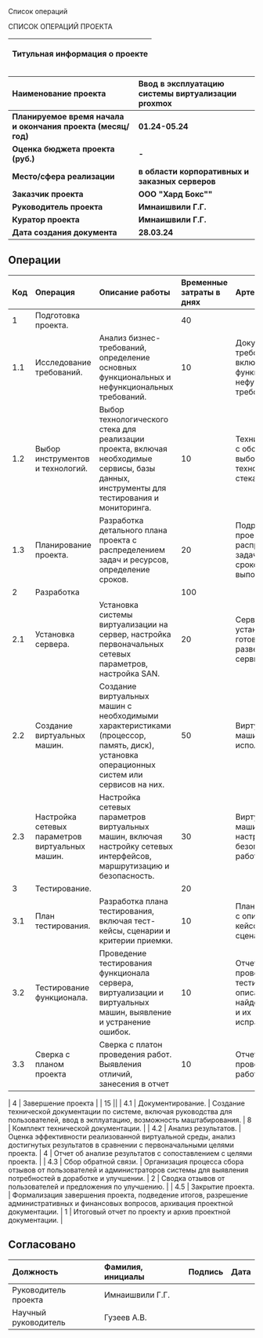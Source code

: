 ﻿﻿Список операций

СПИСОК ОПЕРАЦИЙ ПРОЕКТА

|<p>**Титульная информация о проекте**</p><p></p>|
| :-: |

|**Наименование проекта**|**Ввод в эксплуатацию системы виртуализации proxmox**|
| :- | :- |
|**Планируемое время начала и окончания проекта (месяц/год)**|**01.24-05.24**|
|**Оценка бюджета проекта (руб.)**|**-**|
|**Место/сфера реализации**|**в области корпоративных и заказных серверов**|
|**Заказчик проекта**|**ООО "Хард Бокс""**|
|**Руководитель проекта**|**Имнаишвили Г.Г.**|
|**Куратор проекта**|**Имнаишвили Г.Г.**|
|**Дата создания документа**|**28.03.24**|


## Операции

| Код | Операция                                        | Описание работы                                                                                                                              | Временные затраты в днях | Артефакт                                                                          |
|:----|:------------------------------------------------|:---------------------------------------------------------------------------------------------------------------------------------------------|:-------------------------|:----------------------------------------------------------------------------------|
| 1   | Подготовка проекта.                             |                                                                                                                                              | 40                       ||     |
| 1.1 | Исследование требований.                        | Анализ бизнес-требований, определение основных функциональных и нефункциональных требований.                                                 | 10                       | Документ с требованиями, включающий функциональные и нефункциональные требования. |
| 1.2 | Выбор инструментов и технологий.                | Выбор технологического стека для реализации проекта, включая необходимые сервисы, базы данных, инструменты для тестирования и мониторинга.   | 10                       | Технический отчет с обоснованием выбора технологического стека.                   |
| 1.3 | Планирование проекта.                           | Разработка детального плана проекта с распределением задач и ресурсов, определение сроков.                                                   | 20                       | Подробный план проекта с распределением задач и оценкой сроков выполнения.        |
| 2   | Разработка                                      |                                                                                                                                              | 100                      ||     |
| 2.1 | Установка сервера.                              | Установка системы виртуализации на сервер, настройка первоначальных сетевых параметров, настройка SAN.                                       | 20                       | Сервер с установленной ОС готов к развертыванию сервисов.                         |
| 2.2 | Создание виртуальных машин.                     | Создание виртуальных машин с необходимыми характеристиками (процессор, память, диск), установка операционных систем или сервисов на них.     | 50                       | Виртуальные машины готовы к использованию.                                        |
| 2.3 | Настройка сетевых параметров виртуальных машин. | Настройка сетевых параметров виртуальных машин, включая настройку сетевых интерфейсов, маршрутизацию и безопасность.                         | 30                       | Виртуальные машины настроены для безопасной работы в сети.                        |
| 3   | Тестирование.                                   |                                                                                                                                              | 20                       |                                                                                   |
| 3.1 | План тестирования.                              | Разработка плана тестирования, включая тест-кейсы, сценарии и критерии приемки.                                                              | 10                       | План тестирования с описанием тест-кейсов и сценариев.                            |
| 3.2 | Тестирование функционала.                       | Проведение тестирования функционала сервера, виртуализации и виртуальных машин, выявление и устранение ошибок.                               | 10                       | Отчет о проведенном тестировании с описанием найденных ошибок и их исправлением.  |
| 3.3 | Сверка с планом проекта                         | Сверка с платон проведения работ. Выявления отличий, занесения в отчет                               | 10                       | Отчет о проведенной работе.  |

| 4   | Завершение проекта                              |                                                                                                                                              | 15                       ||
| 4.1 | Документирование.                               | Создание технической документации по системе, включая руководства для пользователей, ввод в экплуатацию, возможность маштабирования.         | 8                        | Комплект технической документации.                                                |
| 4.2 | Анализ результатов.                             | Оценка эффективности реализованной виртуальной среды, анализ достигнутых результатов в сравнении с первоначальными целями проекта.           | 4                        | Отчет об анализе результатов с сопоставлением с целями проекта.                   |
| 4.3 | Сбор обратной связи.                            | Организация процесса сбора отзывов от пользователей и администраторов системы для выявления потребностей в доработке и улучшении.            | 2                        | Сводка отзывов от пользователей и предложения по улучшению.                       |
| 4.5 | Закрытие проекта.                               | Формализация завершения проекта, подведение итогов, разрешение административных и финансовых вопросов, архивация проектной документации.     | 1                        | Итоговый отчет по проекту и архив проектной документации.                         |

## Согласовано

| Должность            | Фамилия, инициалы |Подпись|Дата |
|:---------------------|:------------------|:------|:----|
| Руководитель проекта | Имнаишвили Г.Г.   |       |     |
| Научный руководитель | Гузеев А.В.       |       |     |
